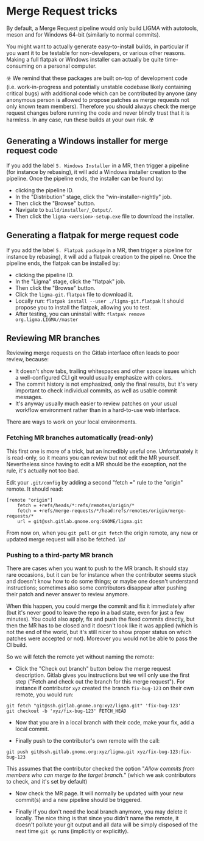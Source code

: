 # Merge Request tricks

By default, a Merge Request pipeline would only build LIGMA with
autotools, meson and for Windows 64-bit (similarly to normal commits).

You might want to actually generate easy-to-install builds, in
particular if you want it to be testable for non-developers, or various
other reasons. Making a full flatpak or Windows installer can actually
be quite time-consuming on a personal computer.

☣️  We remind that these packages are built on-top of development code
(i.e. work-in-progress and potentially unstable codebase likely
containing critical bugs) with additional code which can be contributed
by anyone (any anonymous person is allowed to propose patches as merge
requests not only known team members).
Therefore you should always check the merge request changes before
running the code and never blindly trust that it is harmless. In any
case, run these builds at your own risk. ☢️

## Generating a Windows installer for merge request code

If you add the label `5. Windows Installer` in a MR, then trigger a
pipeline (for instance by rebasing), it will add a Windows installer
creation to the pipeline. Once the pipeline ends, the installer can be
found by:

- clicking the pipeline ID.
- In the "Distribution" stage, click the "win-installer-nightly" job.
- Then click the "Browse" button.
- Navigate to `build/installer/_Output/`.
- Then click the `ligma-<version>-setup.exe` file to download the
  installer.

## Generating a flatpak for merge request code

If you add the label `5. Flatpak package` in a MR, then trigger a
pipeline for instance by rebasing), it will add a flatpak creation to
the pipeline. Once the pipeline ends, the flatpak can be installed by:

- clicking the pipeline ID.
- In the "Ligma" stage, click the "flatpak" job.
- Then click the "Browse" button.
- Click the `ligma-git.flatpak` file to download it.
- Locally run: `flatpak install --user ./ligma-git.flatpak`
  It should propose you to install the flatpak, allowing you to test.
- After testing, you can uninstall with: `flatpak remove org.ligma.LIGMA//master`

## Reviewing MR branches

Reviewing merge requests on the Gitlab interface often leads to poor
review, because:

- It doesn't show tabs, trailing whitespaces and other space issues
  which a well-configured CLI git would usually emphasize with colors.
- The commit history is not emphasized, only the final results, but it's
  very important to check individual commits, as well as usable commit
  messages.
- It's anyway usually much easier to review patches on your usual
  workflow environment rather than in a hard-to-use web interface.

There are ways to work on your local environments.

### Fetching MR branches automatically (read-only)

This first one is more of a trick, but an incredibly useful one.
Unfortunately it is read-only, so it means you can review but not edit
the MR yourself. Nevertheless since having to edit a MR should be the
exception, not the rule, it's actually not too bad.

Edit your `.git/config` by adding a second "fetch =" rule to the
"origin" remote. It should read:

```
[remote "origin"]
	fetch = +refs/heads/*:refs/remotes/origin/*
	fetch = +refs/merge-requests/*/head:refs/remotes/origin/merge-requests/*
	url = git@ssh.gitlab.gnome.org:GNOME/ligma.git
```

From now on, when you `git pull` or `git fetch` the origin remote, any
new or updated merge request will also be fetched. \o/

### Pushing to a third-party MR branch

There are cases when you want to push to the MR branch. It should stay
rare occasions, but it can be for instance when the contributor seems
stuck and doesn't know how to do some things; or maybe one doesn't
understand instructions; sometimes also some contributors disappear
after pushing their patch and never answer to review anymore.

When this happen, you could merge the commit and fix it immediately
after (but it's never good to leave the repo in a bad state, even for
just a few minutes). You could also apply, fix and push the fixed
commits directly, but then the MR has to be closed and it doesn't look
like it was applied (which is not the end of the world, but it's still
nicer to show proper status on which patches were accepted or not).
Moreover you would not be able to pass the CI build.

So we will fetch the remote yet without naming the remote:

- Click the "Check out branch" button below the merge request
  description. Gitlab gives you instructions but we will only use the
  first step ("Fetch and check out the branch for this merge request").
  For instance if contributor `xyz` created the branch `fix-bug-123` on
  their own remote, you would run:

```
git fetch "git@ssh.gitlab.gnome.org:xyz/ligma.git" 'fix-bug-123'
git checkout -b 'xyz/fix-bug-123' FETCH_HEAD
```

- Now that you are in a local branch with their code, make your fix, add
  a local commit.

- Finally push to the contributor's own remote with the call:

```
git push git@ssh.gitlab.gnome.org:xyz/ligma.git xyz/fix-bug-123:fix-bug-123
```

  This assumes that the contributor checked the option "*Allow commits
  from members who can merge to the target branch.*" (which we ask
  contributors to check, and it's set by default)

- Now check the MR page. It will normally be updated with your new
  commit(s) and a new pipeline should be triggered.

- Finally if you don't need the local branch anymore, you may delete it
  locally. The nice thing is that since you didn't name the remote, it
  doesn't pollute your git output and all data will be simply disposed
  of the next time `git gc` runs (implicitly or explicitly).
